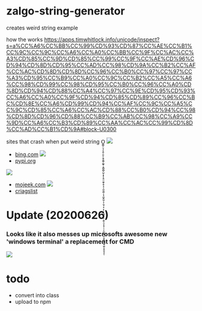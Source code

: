 # zalgo-string-generator
 creates weird string example 
 
 how the works
 https://apps.timwhitlock.info/unicode/inspect?s=a%CC%A6%CC%BB%CC%99%CD%93%CD%87%CC%AE%CC%B1%CC%9C%CC%9C%CC%A6%CC%A0%CC%BB%CC%9F%CC%AC%CC%A3%CD%85%CC%9D%CD%85%CC%99%CC%9F%CC%AE%CD%96%CD%94%CD%8D%CD%95%CC%AD%CC%98%CD%9A%CC%B2%CC%AF%CC%AC%CD%8D%CD%8D%CC%96%CC%B0%CC%97%CC%97%CC%A3%CD%95%CC%B9%CC%A0%CC%9C%CC%B2%CC%A5%CC%A6%CC%98%CD%99%CC%98%CD%95%CC%B0%CC%96%CC%A0%CD%8D%CD%94%CD%88%CC%A4%CC%97%CC%9E%CD%95%CD%93%CC%A6%CC%A0%CC%9F%CD%94%CD%85%CD%89%CC%96%CC%BC%CD%8E%CC%A6%CD%99%CD%94%CC%AF%CC%9C%CC%A5%CC%9C%CD%85%CC%A6%CC%AC%CD%88%CC%B0%CD%94%CC%98%CD%8D%CD%96%CD%88%CC%B9%CC%AB%CC%98%CC%A9%CC%9D%CC%A6%CC%B3%CD%89%CC%AA%CC%AC%CC%99%CD%8D%CC%AD%CC%B1%CD%9A#block-U0300
 
 sites that crash when put weird string O̪̻̠̤̘̗͓̼͎̤̱̤̙̮̭̞̳̗̫̲̥̩̭̻̼̻̠̺̞͙̟̟͍̤̤̼͍̝̬͔̠͎̪̖̻̩͔̘̮̺̥̺̦̞̦̰̘͔̠͕̙̜̦̪̥̟͕̠͕̲̜̯͔̩̥̦͔̣̩̺̫̬̹̮̜̱̗͇͔̪̰͉̲̭͕̟͈̱͔ͅͅ
 ![](https://i.imgur.com/uWhvKvt.png)
 - [bing.com](https://www.bing.com/search?q=A%CC%97%CC%B9%CC%B0%CD%93%CC%A9%CC%BC%CD%8E%CD%9A%CC%AC%CC%BB%CC%99%CD%87%CC%96%CC%AE%CC%BA%CC%A4%CC%A5%CC%B0%CC%AF%CD%99%CD%88%CC%AE%CD%8D%CD%89%CC%A5%CC%97%CC%BA%CC%AD%CC%99%CC%AB%CC%A9%CD%99%CD%99%CC%9D%CC%AE%CC%AE%CD%9A%CC%9D%CC%AE%CD%93%CC%A0%CD%8E%CC%BB%CC%9E%CC%AC%CD%96%CC%9E%CD%94%CC%A4%CC%BA%CC%9C%CD%88%CC%A5%CC%97%CC%BA%CD%87%CC%BA%CC%9D%CC%A9%CC%B1%CC%AA%CD%89%CC%98%CC%96%CC%BA%CC%AD%CC%99%CC%9C%CD%8E%CD%9A%CC%9D%CC%9F%CD%8D%CC%9D%CC%B3%CC%AD%CC%A3%CC%B9%CD%85%CC%97%CD%95%CD%8E%CC%9F%CC%98%CD%94%CC%9F%CD%89%CC%B3%CC%B2%CC%98%CC%AD%CC%9F%CD%96%CD%96%CC%97%CC%B1%CC%9E%CC%BB%CD%94%CD%88%CD%99%CD%96%CC%AD%CC%AE%CC%AB%CC%A9%CD%8D%CD%94%CD%88%CC%AD%CD%87%CD%89%CC%BC%CC%B1%CC%AA%CC%AA%CD%9A%CC%BB%CD%93%CC%A3%CC%A0%CC%A3%CD%88%CC%9C%CC%A0%CD%9A%CD%95%CD%87%CD%93%CC%B1%CC%AD%CC%9D%CC%BB%CC%AC%CC%B9%CD%8D%CC%A3%CD%89%CC%B1%CD%9A%CC%AF%CD%93%CC%97%CC%97%CC%A0%CC%BA%CD%94%CC%A3%CC%B1%CD%95%CC%BB%CC%BB%CD%8D%CC%A0%CC%BB%CC%B3%CC%97%CC%9E%CC%A3%CC%99%CC%AB%CC%9D%CC%9D%CC%AD%CC%9E%CC%98%CC%9C%CC%B2%CC%A4%CC%A0%CD%87%CD%99%CD%89%CC%9F%CD%88%CC%AC%CC%96%CC%AC%CC%AE%CC%9D%CC%AD%CD%89%CC%9C%CD%85%CC%9F%CC%A6%CC%B1%CD%93%CC%A3%CC%9C%CC%A3%CC%AF%CD%96%CC%A6%CC%98%CC%99%CC%AE%CC%99%CC%A6%CC%B0%CD%96%CC%AA%CC%A9%CC%9C%CD%88%CC%AD%CC%B3%CC%9C%CD%95%CC%BB%CC%96%CC%AB%CC%BB%CC%B2%CD%8D%CC%9D%CC%A5%CC%BB%CC%B9%CC%99%CC%AE%CC%A3%CC%AF%CD%95%CD%96%CC%A4%CD%96%CC%9F%CD%89%CD%87%CC%AA%CC%AB%CC%B3%CD%95%CC%96%CC%96%CC%A9%CC%9C%CD%95%CC%BB%CC%96%CD%85%CD%85%CD%95%CC%9D%CD%8D%CC%B3%CD%8E%CC%B9%CC%B1%CD%8E%CD%94%CD%87%CC%B0%CD%95%CC%9D%CC%A4%CD%8E%CC%AA%CD%93%CC%B3%CD%87%CD%87%CC%BB%CC%A9%CC%B9%CD%8D%CC%9C%CC%9C%CC%9F%CD%8E%CD%89%CD%93%CC%BA%CC%AF%CC%9D%CD%9A%CC%BB%CD%88%CC%B0%CC%9D%CD%9A%CC%9E%CC%98%CD%85%CD%89%CC%A9%CD%95%CC%AB%CC%B3%CC%BA%CC%B3%CC%BC%CD%8D%CD%93%CC%A3%CD%8D%CD%8E%CC%BB%CC%A5%CC%B9%CC%B9%CC%9E%CC%BA%CD%93%CC%9D%CC%98%CD%85%CD%8E%CC%96%CC%AF%CC%99%CD%89%CC%AB%CD%88%CC%99%CC%9F%CC%9E%CC%B3%CC%BA%CC%9E%CC%B3%CC%BB%CC%B2%CC%AE%CC%B1%CD%8E%CC%9E%CC%BB%CD%95%CC%A0%CC%9C%CC%A9%CC%A9%CD%87%CC%B1%CC%AB%CC%B0%CC%96%CC%99%CC%BA%CC%BB%CC%9F%CC%B0%CC%A4%CC%B1%CC%A5%CD%94%CC%B9%CC%B1%CC%AC%CC%BC%CC%96%CD%99%CC%B1%CD%95%CD%87%CC%A0%CC%AF%CC%BC%CC%97%CD%96%CD%93%CC%A5%CC%98%CC%AA%CC%B2%CD%95%CC%9D%CD%96%CC%A0%CC%AB%CC%B3%CC%B3%CC%A0%CC%BB%CC%9D%CC%9C%CD%8D%CC%A4%CC%97%CC%A6%CC%A0%CC%A9%CC%AC%CC%B3%CC%98%CD%9A%CC%AD%CC%A4%CD%85%CC%AD%CC%98%CC%9C%CC%BA%CC%B0%CC%B1%CC%A5%CC%9C%CD%96%CC%B1%CC%BA%CC%97%CC%99%CC%B1%CD%85%CC%BC%CC%9F%CC%B9%CD%95%CC%BA%CC%AB%CC%BC%CC%A9%CC%A0%CC%AC%CD%9A%CD%85%CC%B1%CC%B1%CC%9C%CD%95%CC%A9%CC%9E%CC%A0%CC%A4%CC%B0%CC%BA%CC%96%CC%A4%CC%A5%CC%AA%CD%87%CD%8D%CC%AE%CC%A4%CD%8E%CC%AD%CC%A4%CC%B2%CC%A9%CC%AE%CC%97%CC%B2%CC%A6%CD%96%CC%A4%CD%94%CC%9C%CC%B2%CD%8D%CC%B1%CD%95%CD%93%CC%B3%CD%87%CD%9A%CC%B0%CD%9A%CC%A5%CC%9D%CC%AD%CD%9A%CD%89%CC%BC%CC%99%CC%BA%CD%87%CD%8D%CD%85%CC%AB%CD%94%CD%85%CC%96%CC%A4%CD%8D%CC%BA%CD%94%CC%9C%CC%AD%CC%9D%CC%BC%CC%BC%CD%89%CC%B1%CC%A6%CC%AA%CC%98%CC%97%CC%A4%CC%BC%CD%8D%CD%88%CD%88%CC%96%CC%AA%CD%8E%CD%89%CC%96%CC%A9%CD%87%CD%8E%CC%AC%CC%AC%CC%98%CC%AE%CC%9F%CC%AF%CC%AA%CD%94%CC%97%CD%96%CC%A0%CC%AA%CC%A6%CC%99%CD%88%CC%B2%CC%9F%CC%AA%CC%98%CD%9A%CC%98%CC%9F%CC%BC%CD%96%CC%AC%CC%AB%CC%9F%CD%8D%CD%99%CC%AE%CC%AD%CD%9A%CD%88%CD%8E%CC%96%CD%85%CD%96%CC%BC%CC%97%CC%A3%CD%99%CC%BB%CC%96%CC%AE%CC%AC%CC%AA%CC%AF%CC%B0%CD%85%CC%AA%CC%A3%CD%87%CC%9C%CC%B3%CD%8D%CD%85%CC%BC%CD%88%CD%87%CD%96%CC%AE%CC%B9%CD%85%CD%93%CC%9F%CC%9F%CC%AB%CD%87%CC%AE%CC%A0%CC%A9%CC%B1%CC%9E%CD%87%CC%A3%CD%88%CC%AF%CC%B0%CC%B9%CD%8E%CC%9C%CC%BB%CC%A9%CC%99%CC%9E%CC%99%CC%99%CC%B0%CC%B0%CC%AA%CC%AB%CC%A9%CC%A9%CC%AC%CC%A9%CC%98%CC%A0%CC%A9%CC%9E%CC%9D%CC%AE%CC%B9%CD%99%CD%89%CC%9E%CD%95%CC%AE%CD%8E%CC%A5%CC%9C%CC%B1%CD%87%CC%96%CD%95%CD%88%CD%85%CD%89%CC%BC%CC%A0%CC%B1%CC%A4%CC%B3%CD%85%CD%94%CD%8E%CC%BC%CD%96%CD%96%CD%8E%CC%B0%CC%A4%CD%99%CC%AF%CC%B1%CD%95%CD%8E%CD%85%CC%A9%CC%A3%CC%AD%CC%B1%CD%94%CD%89%CC%B2%CD%9A%CC%9F%CC%B1%CC%A3%CD%99%CC%B2%CC%AE%CC%AE%CD%96%CC%B2%CD%96%CC%9D%CD%94%CC%AE%CC%98%CC%9D%CC%A4%CC%A5%CC%98%CC%99%CC%AB%CC%B0%CC%AF%CD%85%CD%87%CC%AC%CC%99%CD%87%CC%B0%CC%AE%CD%94%CC%BB%CC%A3%CC%B1%CD%89%CD%99%CC%BC%CC%B1%CD%85%CC%A9%CD%88%CD%95%CD%85%CC%96%CD%95%CC%9C%CD%88%CC%97%CD%99%CD%85%CD%85%CC%9F%CC%A9%CC%9E%CC%AA%CC%B0%CC%98%CC%9D%CD%95%CC%B1%CD%9A%CC%97%CD%88%CC%AA%CC%AE%CD%87%CC%A3%CC%98%CC%AE%CC%9C%CC%B0%CD%96%CD%99%CC%97%CC%B3%CC%9D%CC%AF%CC%B1%CD%85%CC%AA%CD%96%CC%BC%CD%96%CC%97%CC%9C%CC%9D%CC%9E%CC%AB%CC%9C%CC%9F%CC%AF%CD%87%CC%9C%CC%99%CD%9A%CD%94%CC%9C%CC%A3%CC%AF%CD%95%CD%96%CC%A9%CD%8E%CC%9F%CD%89%CD%89%CC%AF%CC%97%CD%87%CC%B0%CC%9C%CC%A3%CD%8D%CC%B0%CC%BB%CC%B9%CD%96%CC%A3%CC%96%CD%88%CC%9F%CC%B3%CD%99%CC%A9%CC%B3%CD%8E%CC%B1%CC%9D%CC%BA%CD%94%CD%87%CC%B3%CD%99%CC%AC%CD%87%CC%AB%CD%96%CC%B3%CC%AE%CD%95%CC%AD%CC%BC%CC%98%CC%9F%CC%B9%CC%BC%CC%BB%CD%95%CD%96%CC%96%CC%AD%CC%BA%CC%A5%CD%89%CD%8D%CC%A4%CC%AE%CC%B2%CC%A5%CC%B9%CC%AF%CC%A6%CC%A0%CC%BB%CD%89%CC%A9%CC%98%CC%99%CC%A0%CC%AD%CC%A9%CC%AB%CC%98%CD%95%CC%9F%CC%97%CC%AD%CD%88%CC%B0%CD%88%CC%B2%CC%A9%CC%AC%CC%B0%CC%A5%CC%BA%CC%B0%CC%AC%CC%A5%CC%B9%CC%B2%CC%A6%CD%93%CC%98%CC%A3%CD%95%CD%93%CC%9E%CC%9F%CC%AE%CC%BB%CC%B2%CC%BB%CD%95%CC%9F%CC%9F%CC%AE%CC%99%CD%93%CD%8E%CD%89%CC%A9%CD%95%CC%BA%CC%A4%CC%9F%CC%9F%CC%B9%CC%AD%CD%85%CD%8E%CC%A4%CC%B0%CD%9A%CD%95%CC%9E%CC%A5%CC%B3%CD%88%CC%B9%CD%96%CC%96%CC%97%CD%96%CC%98%CD%95%CC%B9%CC%9C%CC%B1%CC%A3%CD%93%CC%9F%CC%A3%CC%B1%CD%95%CC%96%CC%9F%CC%B1%CC%A5%CD%8D%CC%9E%CC%AC%CC%AC%CC%BB%CC%A5%CD%96%CC%AC%CD%87%CD%8E%CC%AC%CC%A3%CC%AB%CD%94%CC%AD%CD%94%CD%8E%CD%9A%CC%AA%CD%8E%CC%AE%CC%9D%CC%BA%CD%99%CC%A5%CC%AD%CD%87%CC%AA%CD%87%CC%B0%CC%96%CC%B0%CC%A3%CC%BB%CC%AE%CC%98%CC%A3%CC%AE%CD%99%CC%A9%CC%9F%CD%8E%CC%A6%CC%97%CC%B2%CC%AD%CC%AD%CD%94%CD%88%CC%AF%CC%9F%CC%B0%CC%B2%CC%A5%CC%9C%CC%A0%CC%9E%CC%AE%CD%85%CC%B9%CC%A5%CD%93%CD%85%CD%88%CC%BC%CD%8E%CD%9A%CC%BC%CC%A5%CC%AE%CC%AB%CC%A3%CD%95%CC%B1%CD%88%CD%94%CC%9E%CD%89%CC%A5%CD%8D%CC%B0%CD%94%CD%93%CC%98%CC%B1%CC%96%CC%9C%CC%9E%CC%AB%CC%B3%CD%8D%CC%97%CC%A3%CC%B3%CC%AA%CC%9F%CC%AF%CC%A0%CC%A5%CC%A4%CD%8E%CC%AF%CC%9D%CC%B3&form=QBLH&sp=-1&pq=&sc=7-0&qs=n&sk=&cvid=442911923983446DB1804EFB8D9A8B3B)
![](https://i.imgur.com/j8aWZHu.png)
- [pypi.org](https://pypi.org/search/?q=O%CC%AA%CD%85%CC%BB%CC%A0%CC%A4%CC%98%CC%97%CD%93%CC%BC%CD%8E%CC%A4%CC%B1%CC%A4%CC%99%CC%AE%CC%AD%CC%9E%CC%B3%CC%97%CC%AB%CC%B2%CC%A5%CC%A9%CC%AD%CC%BB%CC%BC%CC%BB%CC%A0%CC%BA%CC%9E%CD%99%CC%9F%CC%9F%CD%8D%CC%A4%CC%A4%CC%BC%CD%8D%CC%9D%CC%AC%CD%94%CC%A0%CD%8E%CC%AA%CC%96%CC%BB%CC%A9%CD%94%CC%98%CC%AE%CC%BA%CC%A5%CC%BA%CC%A6%CC%9E%CC%A6%CC%B0%CC%98%CD%94%CC%A0%CD%95%CC%99%CC%9C%CC%A6%CC%AA%CC%A5%CC%9F%CD%95%CC%A0%CD%95%CC%B2%CC%9C%CC%AF%CD%94%CC%A9%CC%A5%CC%A6%CD%94%CC%A3%CC%A9%CC%BA%CC%AB%CC%AC%CC%B9%CC%AE%CC%9C%CC%B1%CC%97%CD%87%CD%94%CC%AA%CC%B0%CD%89%CC%B2%CC%AD%CD%95%CC%9F%CD%88%CC%B1%CD%85%CD%94)

![](https://i.imgur.com/2Uw4dZp.png)
-  [mojeek.com](https://www.mojeek.com/search?q=a%CC%AC%CC%B9%CC%BC%CD%95%CC%A9%CC%B0%CC%A0%CC%9E%CD%89%CC%AA%CC%A3%CD%87%CC%B2%CC%9C%CC%AA%CC%B3%CC%97%CC%AF%CD%87%CC%9C%CD%89%CC%B9%CC%B3%CC%AB%CD%88%CD%99%CC%96%CC%BA%CC%A5%CD%8D%CC%A4%CC%B0%CC%9C%CC%BA%CC%BB%CC%B9%CC%B9%CC%98%CC%B1%CC%A4%CC%AD%CD%9A%CD%95%CD%87%CC%9E%CC%B3%CD%8E%CC%A5%CC%AE%CC%B9%CC%9C%CC%97%CC%9C%CC%9E%CC%B2%CC%B1%CC%B9%CC%9C%CC%AE%CD%99%CC%BC%CC%A5%CC%AD%CC%B0%CC%AA%CD%95%CC%B1%CC%A9%CC%A6%CD%93%CD%8E%CD%94%CC%BA%CC%AD%CD%88%CC%98%CC%99%CD%99%CC%9C%CC%A9%CD%85%CC%A3%CC%B3%CD%88%CD%96%CD%89%CC%A0%CC%AA%CD%89%CC%B2%CD%89%CD%8E%CC%A3%CC%B1%CC%A5%CC%AB%CC%BA%CC%B2%CC%AD%CC%9E%CC%A9)
![](https://i.imgur.com/7V4FwPe.png)
- [criagslist](https://sfbay.craigslist.org/search/?sort=rel&ordinal=1&ratio=3&clicked=0&query=a%CC%AC%CC%B9%CC%BC%CD%95%CC%A9%CC%B0%CC%A0%CC%9E%CD%89%CC%AA%CC%A3%CD%87%CC%B2%CC%9C%CC%AA%CC%B3%CC%97%CC%AF%CD%87%CC%9C%CD%89%CC%B9%CC%B3%CC%AB%CD%88%CD%99%CC%96%CC%BA%CC%A5%CD%8D%CC%A4%CC%B0%CC%9C%CC%BA%CC%BB%CC%B9%CC%B9%CC%98%CC%B1%CC%A4%CC%AD%CD%9A%CD%95%CD%87%CC%9E%CC%B3%CD%8E%CC%A5%CC%AE%CC%B9%CC%9C%CC%97%CC%9C%CC%9E%CC%B2%CC%B1%CC%B9%CC%9C%CC%AE%CD%99%CC%BC%CC%A5%CC%AD%CC%B0%CC%AA%CD%95%CC%B1%CC%A9%CC%A6%CD%93%CD%8E%CD%94%CC%BA%CC%AD%CD%88%CC%98%CC%99%CD%99%CC%9C%CC%A9%CD%85%CC%A3%CC%B3%CD%88%CD%96%CD%89%CC%A0%CC%AA%CD%89%CC%B2%CD%89%CD%8E%CC%A3%CC%B1%CC%A5%CC%AB%CC%BA%CC%B2%CC%AD%CC%9E%CC%A9&catAbb=sss)


# Update (20200626)
### Looks like it also messes up microsofts awesome new 'windows terminal' a replacement for CMD
![](https://i.postimg.cc/g0VSCmTj/screenshot-4.png)
# todo
- convert into class
- upload to npm
